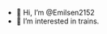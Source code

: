 - 👋 Hi, I’m @Emilsen2152
- 👀 I’m interested in trains.

<!---
Emilsen379/Emilsen379 is a ✨ special ✨ repository because its `README.md` (this file) appears on your GitHub profile.
You can click the Preview link to take a look at your changes.
--->
